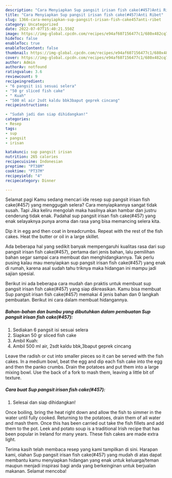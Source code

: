```yaml
---
description: "Cara Menyiapkan Sup pangsit irisan fish cake(#457)Anti Ribet"
title: "Cara Menyiapkan Sup pangsit irisan fish cake(#457)Anti Ribet"
slug: 1366-cara-menyiapkan-sup-pangsit-irisan-fish-cake457anti-ribet
category: Uncategorized
date: 2022-07-07T15:40:21.550Z
image: https://img-global.cpcdn.com/recipes/e94af607156477c1/680x482cq70/sup-pangsit-irisan-fish-cake457-foto-resep-utama.jpg
hideToc: false
enableToc: true
enableTocContent: false
thumbnail: https://img-global.cpcdn.com/recipes/e94af607156477c1/680x482cq70/sup-pangsit-irisan-fish-cake457-foto-resep-utama.jpg
cover: https://img-global.cpcdn.com/recipes/e94af607156477c1/680x482cq70/sup-pangsit-irisan-fish-cake457-foto-resep-utama.jpg
author: Admin
authorAv: notfound
ratingvalue: 3.6
reviewcount: 9
recipeingredient:
- "6 pangsit isi sesuai selera"
- "50 gr sliced fish cake"
- " Kuah"
- "500 ml air 2sdt kaldu bbk3baput geprek cincang"
recipeinstructions:

- "Sudah jadi dan siap dihidangkan!"
categories:
- Resep
tags:
- sup
- pangsit
- irisan

katakunci: sup pangsit irisan 
nutrition: 265 calories
recipecuisine: Indonesian
preptime: "PT38M"
cooktime: "PT37M"
recipeyield: "4"
recipecategory: Dinner

---
```



Selamat pagi Kamu sedang mencari ide resep sup pangsit irisan fish cake(#457) yang menggugah selera? Cara menyiapkannya sangat tidak susah. Tapi Jika keliru mengolah maka hasilnya akan hambar dan justru cenderung tidak enak. Padahal sup pangsit irisan fish cake(#457) yang enak selayaknya punya aroma dan rasa yang bisa memancing selera kita.


Dip it in egg and then coat in breadcrumbs. Repeat with the rest of the fish cakes. Heat the butter or oil in a large skillet.

Ada beberapa hal yang sedikit banyak mempengaruhi kualitas rasa dari sup pangsit irisan fish cake(#457), pertama dari jenis bahan, lalu pemilihan bahan segar sampai cara membuat dan menghidangkannya. Tak perlu pusing kalau mau menyiapkan sup pangsit irisan fish cake(#457) yang enak di rumah, karena asal sudah tahu triknya maka hidangan ini mampu jadi sajian spesial.


Berikut ini ada beberapa cara mudah dan praktis untuk membuat sup pangsit irisan fish cake(#457) yang siap dikreasikan. Kamu bisa membuat Sup pangsit irisan fish cake(#457) memakai 4 jenis bahan dan 0 langkah pembuatan. Berikut ini cara dalam membuat hidangannya.

<!--inarticleads1-->

##### Bahan-bahan dan bumbu yang dibutuhkan dalam pembuatan Sup pangsit irisan fish cake(#457):

1. Sediakan 6 pangsit isi sesuai selera
1. Siapkan 50 gr sliced fish cake
1. Ambil  Kuah:
1. Ambil 500 ml air, 2sdt kaldu bbk,3baput geprek cincang


Leave the radish or cut into smaller pieces so it can be served with the fish cakes. In a medium bowl, beat the egg and dip each fish cake into the egg and then the panko crumbs. Drain the potatoes and put them into a large mixing bowl. Use the back of a fork to mash them, leaving a little bit of texture. 

<!--inarticleads2-->

##### Cara buat Sup pangsit irisan fish cake(#457):


1. Selesai dan siap dihidangkan!

Once boiling, bring the heat right down and allow the fish to simmer in the water until fully cooked. Returning to the potatoes, drain them of all water and mash them. Once this has been carried out take the fish fillets and add them to the pot. Leek and potato soup is a traditional Irish recipe that has been popular in Ireland for many years. These fish cakes are made extra light. 

Terima kasih telah membaca resep yang kami tampilkan di sini. Harapan kami, olahan Sup pangsit irisan fish cake(#457) yang mudah di atas dapat membantu kamu menyiapkan hidangan yang enak untuk keluarga/teman maupun menjadi inspirasi bagi anda yang berkeinginan untuk berjualan makanan. Selamat mencoba!
